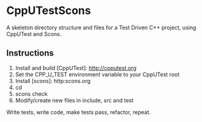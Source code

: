 # CppUTestScons

A skeleton directory structure and files for a Test Driven C++ project, using CppUTest and Scons.

## Instructions

1. Install and build [CppUTest]: http://cpputest.org 
1. Set the CPP_U_TEST environment variable to your CppUTest root 
1. Install [scons]: http:scons.org
1. cd <thisproject>
1. scons check
1. Modify/create new files in include, src and test

Write tests, write code, make tests pass, refactor, repeat.
